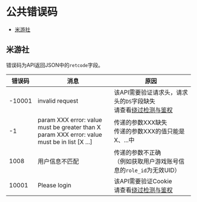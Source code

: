 # 公共错误码

- [米游社](#米游社)

## 米游社

错误码为API返回JSON中的`retcode`字段。

| 错误码 | 消息 | 原因 |
| ------------------------------ | ---- | --- |
| -10001 | invalid request | 该API需要验证请求头，请求头的`DS`字段缺失<br/>请查看[绕过检测与鉴权](other/authentication.md) |
| -1 | param XXX error: value must be greater than X<br/>param XXX error: value must be in list [X ...] | 传递的参数XXX缺失<br/>传递的参数XXX的值只能是X、...中 |
| 1008 | 用户信息不匹配 | 传递的参数不正确<br/>（例如获取用户游戏账号信息的`role_id`为无效UID） |
| 10001 | Please login | 该API需要验证Cookie<br/>请查看[绕过检测与鉴权](other/authentication.md#cookie) |